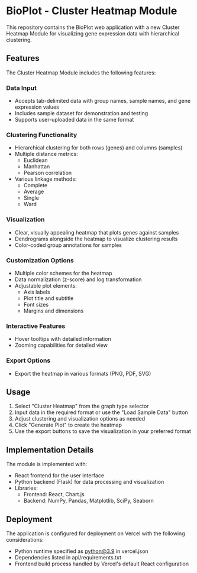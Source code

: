 # BioPlot - Cluster Heatmap Module

This repository contains the BioPlot web application with a new Cluster Heatmap Module for visualizing gene expression data with hierarchical clustering.

## Features

The Cluster Heatmap Module includes the following features:

### Data Input
- Accepts tab-delimited data with group names, sample names, and gene expression values
- Includes sample dataset for demonstration and testing
- Supports user-uploaded data in the same format

### Clustering Functionality
- Hierarchical clustering for both rows (genes) and columns (samples)
- Multiple distance metrics:
  - Euclidean
  - Manhattan
  - Pearson correlation
- Various linkage methods:
  - Complete
  - Average
  - Single
  - Ward

### Visualization
- Clear, visually appealing heatmap that plots genes against samples
- Dendrograms alongside the heatmap to visualize clustering results
- Color-coded group annotations for samples

### Customization Options
- Multiple color schemes for the heatmap
- Data normalization (z-score) and log transformation
- Adjustable plot elements:
  - Axis labels
  - Plot title and subtitle
  - Font sizes
  - Margins and dimensions

### Interactive Features
- Hover tooltips with detailed information
- Zooming capabilities for detailed view

### Export Options
- Export the heatmap in various formats (PNG, PDF, SVG)

## Usage

1. Select "Cluster Heatmap" from the graph type selector
2. Input data in the required format or use the "Load Sample Data" button
3. Adjust clustering and visualization options as needed
4. Click "Generate Plot" to create the heatmap
5. Use the export buttons to save the visualization in your preferred format

## Implementation Details

The module is implemented with:
- React frontend for the user interface
- Python backend (Flask) for data processing and visualization
- Libraries:
  - Frontend: React, Chart.js
  - Backend: NumPy, Pandas, Matplotlib, SciPy, Seaborn

## Deployment

The application is configured for deployment on Vercel with the following considerations:
- Python runtime specified as python@3.9 in vercel.json
- Dependencies listed in api/requirements.txt
- Frontend build process handled by Vercel's default React configuration
